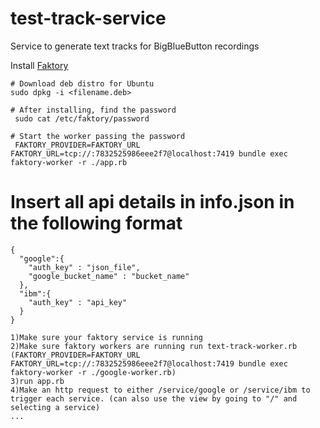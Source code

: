 # test-track-service
Service to generate text tracks for BigBlueButton recordings

Install [Faktory](https://github.com/contribsys/faktory/wiki/Installation)

```
# Download deb distro for Ubuntu
sudo dpkg -i <filename.deb>

# After installing, find the password
 sudo cat /etc/faktory/password

# Start the worker passing the password
 FAKTORY_PROVIDER=FAKTORY_URL FAKTORY_URL=tcp://:7832525986eee2f7@localhost:7419 bundle exec faktory-worker -r ./app.rb

```

# Insert all api details in info.json in the following format
```
{
  "google":{
    "auth_key" : "json_file",
    "google_bucket_name" : "bucket_name"
  },
  "ibm":{
    "auth_key" : "api_key"
  }
}
```

```
1)Make sure your faktory service is running
2)Make sure faktory workers are running run text-track-worker.rb
(FAKTORY_PROVIDER=FAKTORY_URL FAKTORY_URL=tcp://:7832525986eee2f7@localhost:7419 bundle exec faktory-worker -r ./google-worker.rb)
3)run app.rb
4)Make an http request to either /service/google or /service/ibm to trigger each service. (can also use the view by going to "/" and selecting a service)
...
```
